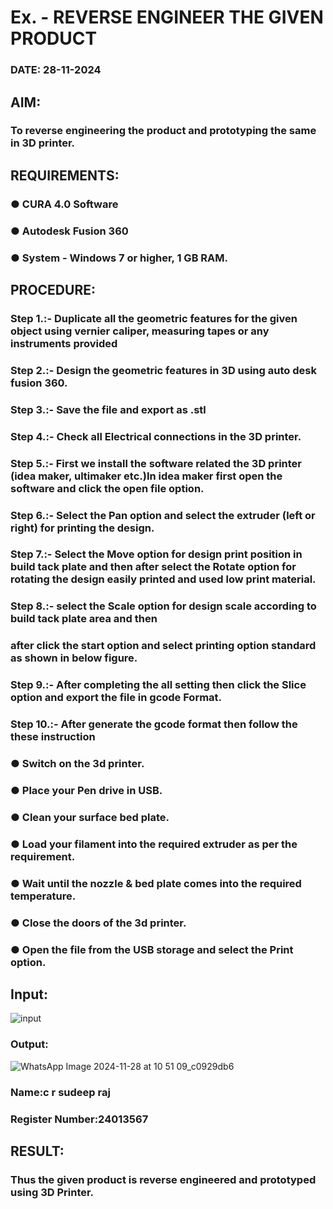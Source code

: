 # Ex.   - REVERSE ENGINEER THE GIVEN PRODUCT

### DATE: 28-11-2024

## AIM: 
### To reverse engineering the product and prototyping the same in 3D printer.

## REQUIREMENTS:
### ●	CURA 4.0 Software 
### ●	 Autodesk Fusion 360  
### ●	 System - Windows 7 or higher, 1 GB RAM.

## PROCEDURE:
### Step 1.:- Duplicate all the geometric features for the given object using vernier caliper, measuring tapes or any instruments provided
### Step 2.:- Design the geometric features in 3D using auto desk fusion 360.
### Step 3.:- Save the file and export as .stl
### Step 4.:- Check all Electrical connections in the 3D printer.
### Step 5.:- First we install the software related the 3D printer (idea maker, ultimaker etc.)In idea maker first open the software and click the open file option.
### Step 6.:- Select the Pan option and select the extruder (left or right) for printing the design.
### Step 7.:- Select the Move option for design print position in build tack plate and then after select the Rotate option for rotating the design easily printed and used low print material.
### Step 8.:- select the Scale option for design scale according to build tack plate area and then
### after click the start option and select printing option standard as shown in below figure.
### Step 9.:- After completing the all setting then click the Slice option and export the file in gcode Format.
### Step 10.:- After generate the gcode format then follow the these instruction 
  ###   ●	Switch on the 3d printer.
  ###   ●	Place your Pen drive in USB.
  ###   ●	Clean your surface bed plate.
  ###   ●	Load your filament into the required extruder as per the requirement.
  ###   ●	Wait until the nozzle & bed plate comes into the required temperature.
  ###   ●	Close the doors of the 3d printer.
  ###   ●	Open the file from the USB storage and select the Print option.

## Input:
![input](https://github.com/user-attachments/assets/9766dc51-a072-4b7b-9850-446448117244)

### Output:
![WhatsApp Image 2024-11-28 at 10 51 09_c0929db6](https://github.com/user-attachments/assets/74a386f2-d261-4ad8-a1ae-6235e67ca5c6)


### Name:c r sudeep raj
### Register Number:24013567

## RESULT:
###   Thus the given product is reverse engineered and prototyped using 3D Printer.
